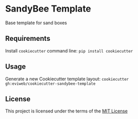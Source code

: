 SandyBee Template
=================

Base template for sand boxes

Requirements
------------
Install `cookiecutter` command line: `pip install cookiecutter`    

Usage
-----
Generate a new Cookiecutter template layout: `cookiecutter gh:eviweb/cookiecutter-sandybee-template`    

License
-------
This project is licensed under the terms of the [MIT License](/LICENSE)

